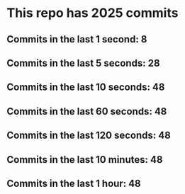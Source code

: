 # This repo has 2025 commits

## Commits in the last 1 second: 8
## Commits in the last 5 seconds: 28
## Commits in the last 10 seconds: 48
## Commits in the last 60 seconds: 48
## Commits in the last 120 seconds: 48
## Commits in the last 10 minutes: 48
## Commits in the last 1 hour: 48
